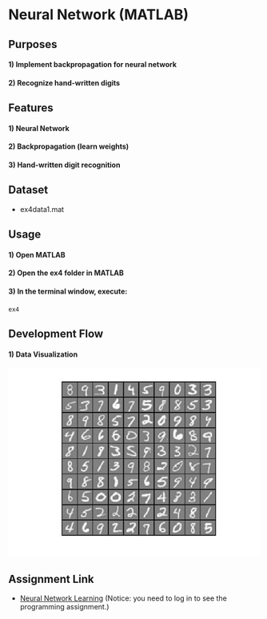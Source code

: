 # Neural Network (MATLAB)


## Purposes
#### 1) Implement backpropagation for neural network
#### 2) Recognize hand-written digits


## Features
#### 1) Neural Network
#### 2) Backpropagation (learn weights)
#### 3) Hand-written digit recognition


## Dataset
- ex4data1.mat


## Usage
#### 1) Open MATLAB
#### 2) Open the ex4 folder in MATLAB
#### 3) In the terminal window, execute:  
```
ex4
```


## Development Flow
#### 1) Data Visualization
![Input images](img/data-visualization.jpg)


## Assignment Link
- [Neural Network Learning](https://www.coursera.org/learn/machine-learning/programming/AiHgN/neural-network-learning) 
(Notice: you need to log in to see the programming assignment.)
